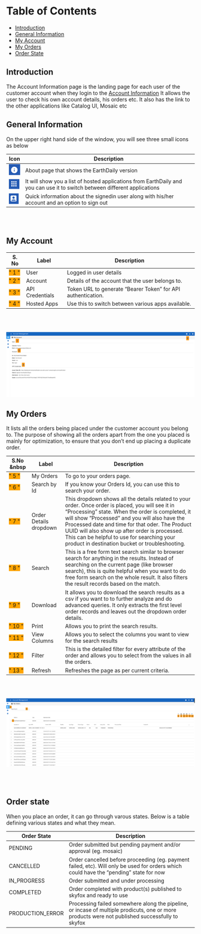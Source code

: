 # Table of Contents
* [Introduction](#introduction)
* [General Information](#general-information)
* [My Account](#my-account)
* [My Orders](#my-orders)
* [Order State](#order-state)

## Introduction
The Account Information page is the landing page for each user of the customer account when they login to the [Account Information](https://earthplatform.eds.earthdaily.com/am) It allows the user to check his own account details, his orders etc. It also has the link to the other applications like Catalog UI, Mosaic etc

## General Information
  
On the upper right hand side of the window, you will see three small icons as below

|   Icon    |   Description     |
|------------|------------------|
| ![About](../Images/Account%20UI/About.png) | About page that shows the EarthDaily version |
| ![AppSwitcher](../Images/Account%20UI/App%20Switcher.png) | It will show you a list of hosted applications from EarthDaily and you can use it to switch between different applications |
| ![UserInfo](../Images/Account%20UI/User%20Info.png) | Quick information about the signedin user along with his/her account and an option to sign out |

<br></br>

## My Account
| S. No | Label | Description |
|-------|-------|-------------|
| <span style="background-color:orange"> " 1 "  </span>     | User   |  Logged in user details |
| <span style="background-color:orange"> " 2 "  </span>     | Account | Details of the account that the user belongs to. |
| <span style="background-color:orange"> " 3 "  </span>     | API Credentials |  Token URL to generate “Bearer Token” for API authentication. |
| <span style="background-color:orange"> " 4 "  </span>     | Hosted Apps     | Use this to switch between various apps available. |

<br></br>


![My Account](../Images/Account%20UI/Account%20Information.png)

## My Orders

It lists all the orders being placed under the customer account you belong to. The purpose of showing all the orders apart from the one you placed is mainly for optimization, to ensure that you don’t end up placing a duplicate order.


|  S.No &nbsp     | Label | Description |
|---------|-------|-------------|
| <span style="background-color:orange"> " 5 " </span>     | My Orders | To go to your orders page. |
|<span style="background-color:orange"> " 6 "  </span>     | Search by Id | If you know your Orders Id, you can use this to search your order. |
|<span style="background-color:orange"> " 7 "  </span>    | Order Details dropdown | This dropdown shows all the details related to your order. Once order is placed, you will see it in “Processing” state. When the order is completed, it will show “Processed“ and you will also have the Processed date and time for that oder. The Product UUID will also show up after order is processed. This can be helpful to use for searching your product in destination bucket or troubleshooting.
|<span style="background-color:orange"> " 8 "  </span>    | Search | This is a free form text search similar to browser search for anything in the results. Instead of searching on the current page (like browser search), this is quite helpful when you want to do free form search on the whole result. It also filters the result records based on the match.|
|<span style="background-color:orange"> " 9 "  </span>    | Download | It allows you to download the search results as a csv if you want to to further analyze and do advanced queries. It only extracts the first level order records and leaves out the dropdown order details. |
| <span style="background-color:orange"> " 10 "  </span>   | Print | Allows you to print the search results. |
|<span style="background-color:orange"> " 11 "  </span>    | View Columns | Allows you to select the columns you want to view for the search results |
|<span style="background-color:orange"> " 12 "  </span>   | Filter | This is the detailed filter for every attribute of the order and allows you to select from the values in all the orders. |
|<span style="background-color:orange"> " 13 "  </span>   | Refresh | Refreshes the page as per current criteria. |

 <br></br>


![My Orders](../Images/Account%20UI/My%20Orders.png)

<br></br>


## Order state

When you place an order, it can go through varous states. Below is a table defining various states and what they mean.

|   Order State         |              Description              |
|-----------------------|-----------------------------------------------------------------------------------------------| 
|   PENDING             |   Order submitted but pending payment and/or approval (eg. mosaic)       |
|   CANCELLED             |   Order cancelled before proceeding (eg. payment failed, etc). Will only be used for orders which could have the “pending” state for now       |
|   IN_PROGRESS             |   Order submitted and under processing       |
|   COMPLETED             |   Order completed with product(s) published to skyfox and ready to use       |
|   PRODUCTION_ERROR             |   Processing failed somewhere along the pipeline, or incase of multiple prodicuts, one or more products were not published successfully to skyfox       |
